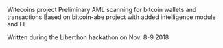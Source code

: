 Witecoins project
Preliminary AML scanning for bitcoin wallets and transactions
Based on bitcoin-abe project with added intelligence module and FE

Written during the Liberthon hackathon on Nov. 8-9 2018
